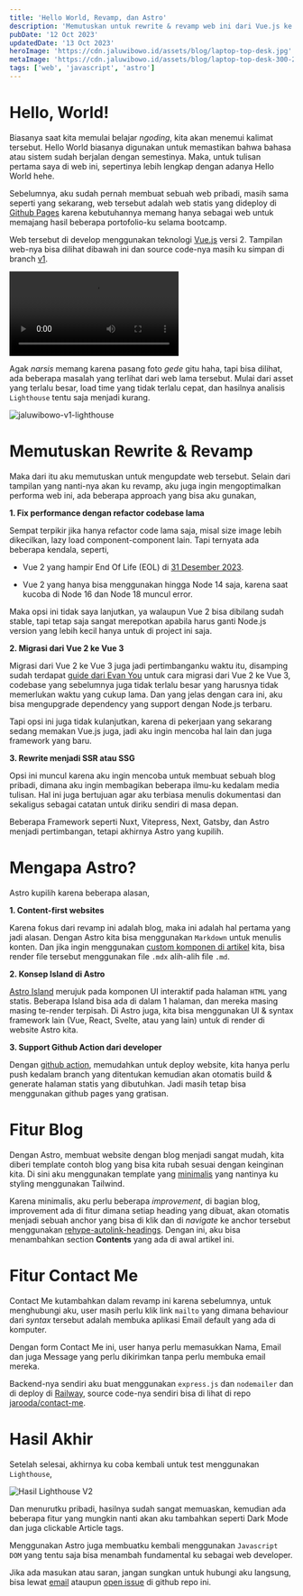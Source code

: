 ```yaml
---
title: 'Hello World, Revamp, dan Astro'
description: 'Memutuskan untuk rewrite & revamp web ini dari Vue.js ke Astro dan menambahkan fitur blog.'
pubDate: '12 Oct 2023'
updatedDate: '13 Oct 2023'
heroImage: 'https://cdn.jaluwibowo.id/assets/blog/laptop-top-desk.jpg'
metaImage: 'https://cdn.jaluwibowo.id/assets/blog/laptop-top-desk-300-225.png'
tags: ['web', 'javascript', 'astro']
---
```


# Hello, World!

Biasanya saat kita memulai belajar *ngoding*, kita akan menemui kalimat tersebut. Hello World biasanya digunakan untuk memastikan bahwa bahasa atau sistem sudah berjalan dengan semestinya. Maka, untuk tulisan pertama saya di web ini, sepertinya lebih lengkap dengan adanya Hello World hehe.

Sebelumnya, aku sudah pernah membuat sebuah web pribadi, masih sama seperti yang sekarang, web tersebut adalah web statis yang dideploy di [Github Pages](https://pages.github.com/) karena kebutuhannya memang hanya sebagai web untuk memajang hasil beberapa portofolio-ku selama bootcamp.

Web tersebut di develop menggunakan teknologi [Vue.js](https://vuejs.org/) versi 2. Tampilan web-nya bisa dilihat dibawah ini dan source code-nya masih ku simpan di branch [v1](https://github.com/jarooda/jarooda.github.io/tree/v1).

<div class=" flex justify-center mb-4">
  <video src="https://cdn.jaluwibowo.id/assets/blog/jaluwibowo-v1.mp4" controls="controls" class=" w-128">
  </video>
</div>

Agak *narsis* memang karena pasang foto *gede* gitu haha, tapi bisa dilihat, ada beberapa masalah yang terlihat dari web lama tersebut. Mulai dari asset yang terlalu besar, load time yang tidak terlalu cepat, dan hasilnya analisis `Lighthouse` tentu saja menjadi kurang.

![jaluwibowo-v1-lighthouse](https://cdn.jaluwibowo.id/assets/blog/jaluwibowo-v1-lighthouse.png)

# Memutuskan Rewrite & Revamp

Maka dari itu aku memutuskan untuk mengupdate web tersebut. Selain dari tampilan yang nanti-nya akan ku revamp, aku juga ingin mengoptimalkan performa web ini, ada beberapa approach yang bisa aku gunakan,

**1. Fix performance dengan refactor codebase lama**

Sempat terpikir jika hanya refactor code lama saja, misal size image lebih dikecilkan, lazy load component-component lain. Tapi ternyata ada beberapa kendala, seperti,

- Vue 2 yang hampir End Of Life (EOL) di [31 Desember 2023](https://v2.vuejs.org/lts/).

- Vue 2 yang hanya bisa menggunakan hingga Node 14 saja, karena saat kucoba di Node 16 dan Node 18 muncul error.

Maka opsi ini tidak saya lanjutkan, ya walaupun Vue 2 bisa dibilang sudah stable, tapi tetap saja sangat merepotkan apabila harus ganti Node.js version yang lebih kecil hanya untuk di project ini saja.

**2. Migrasi dari Vue 2 ke Vue 3**

Migrasi dari Vue 2 ke Vue 3 juga jadi pertimbanganku waktu itu, disamping sudah terdapat [guide dari Evan You](https://github.com/vuejs/vue-hackernews-2.0/compare/migration) untuk cara migrasi dari Vue 2 ke Vue 3, codebase yang sebelumnya juga tidak terlalu besar yang harusnya tidak memerlukan waktu yang cukup lama. Dan yang jelas dengan cara ini, aku bisa mengupgrade dependency yang support dengan Node.js terbaru.

Tapi opsi ini juga tidak kulanjutkan, karena di pekerjaan yang sekarang sedang memakan Vue.js juga, jadi aku ingin mencoba hal lain dan juga framework yang baru.

**3. Rewrite menjadi SSR atau SSG**

Opsi ini muncul karena aku ingin mencoba untuk membuat sebuah blog pribadi, dimana aku ingin membagikan beberapa ilmu-ku kedalam media tulisan. Hal ini juga bertujuan agar aku terbiasa menulis dokumentasi dan sekaligus sebagai catatan untuk diriku sendiri di masa depan.

Beberapa Framework seperti Nuxt, Vitepress, Next, Gatsby, dan Astro menjadi pertimbangan, tetapi akhirnya Astro yang kupilih.

# Mengapa Astro?

Astro kupilih karena beberapa alasan,

**1. Content-first websites**

Karena fokus dari revamp ini adalah blog, maka ini adalah hal pertama yang jadi alasan. Dengan Astro kita bisa menggunakan `Markdown` untuk menulis konten. Dan jika ingin menggunakan [custom komponen di artikel](https://docs.astro.build/en/guides/markdown-content/#using-components-in-mdx) kita, bisa render file tersebut menggunakan file `.mdx` alih-alih file `.md`.

**2. Konsep Island di Astro**

[Astro Island](https://docs.astro.build/en/concepts/islands/) merujuk pada komponen UI interaktif pada halaman `HTML` yang statis. Beberapa Island bisa ada di dalam 1 halaman, dan mereka masing masing te-render terpisah. Di Astro juga, kita bisa menggunakan UI & syntax framework lain (Vue, React, Svelte, atau yang lain) untuk di render di website Astro kita.

**3. Support Github Action dari developer**

Dengan [github action](https://docs.astro.build/en/guides/deploy/github/), memudahkan untuk deploy website, kita hanya perlu push kedalam branch yang ditentukan kemudian akan otomatis build & generate halaman statis yang dibutuhkan. Jadi masih tetap bisa menggunakan github pages yang gratisan.

# Fitur Blog

Dengan Astro, membuat website dengan blog menjadi sangat mudah, kita diberi template contoh blog yang bisa kita rubah sesuai dengan keinginan kita. Di sini aku menggunakan template yang [minimalis](https://github.com/withastro/astro/tree/latest/examples/blog) yang nantinya ku styling menggunakan Tailwind.

Karena minimalis, aku perlu beberapa *improvement*, di bagian blog, improvement ada di fitur dimana setiap heading yang dibuat, akan otomatis menjadi sebuah anchor yang bisa di klik dan di *navigate* ke anchor tersebut menggunakan [rehype-autolink-headings](https://github.com/rehypejs/rehype-autolink-headings). Dengan ini, aku bisa menambahkan section **Contents** yang ada di awal artikel ini.

# Fitur Contact Me

Contact Me kutambahkan dalam revamp ini karena sebelumnya, untuk menghubungi aku, user masih perlu klik link `mailto` yang dimana behaviour dari *syntax* tersebut adalah membuka aplikasi Email default yang ada di komputer.

Dengan form Contact Me ini, user hanya perlu memasukkan Nama, Email dan juga Message yang perlu dikirimkan tanpa perlu membuka email mereka.

Backend-nya sendiri aku buat menggunakan `express.js` dan `nodemailer` dan di deploy di [Railway](https://railway.app/), source code-nya sendiri bisa di lihat di repo [jarooda/contact-me](https://github.com/jarooda/contact-me).

# Hasil Akhir

Setelah selesai, akhirnya ku coba kembali untuk test menggunakan `Lighthouse`,

![Hasil Lighthouse V2](https://cdn.jaluwibowo.id/assets/blog/jaluwibowo-v2-lighthouse.png)

Dan menurutku pribadi, hasilnya sudah sangat memuaskan, kemudian ada beberapa fitur yang mungkin nanti akan aku tambahkan seperti Dark Mode dan juga clickable Article tags.

Menggunakan Astro juga membuatku kembali menggunakan `Javascript DOM` yang tentu saja bisa menambah fundamental ku sebagai web developer.

Jika ada masukan atau saran, jangan sungkan untuk hubungi aku langsung, bisa lewat [email](https://www.jaluwibowo.id/#contactme) ataupun [open issue](https://github.com/jarooda/jarooda.github.io/issues) di github repo ini.